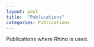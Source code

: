 ```yaml
---
layout: post
title:  "Publications"
categories: Publications
---
```


Publications where Rhino is used.

